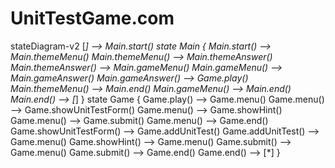 UnitTestGame.com
================

stateDiagram-v2
    [*] --> Main.start()
    state Main {
        Main.start() --> Main.themeMenu()
        Main.themeMenu() --> Main.themeAnswer()
        Main.themeAnswer() --> Main.gameMenu()
        Main.gameMenu() --> Main.gameAnswer()
        Main.gameAnswer() --> Game.play()
        Main.themeMenu() --> Main.end()
        Main.gameMenu() --> Main.end()
        Main.end() --> [*]
    }
    state Game {
        Game.play() --> Game.menu()
        Game.menu() --> Game.showUnitTestForm()
        Game.menu() --> Game.showHint()
        Game.menu() --> Game.submit()
        Game.menu() --> Game.end()
        Game.showUnitTestForm() --> Game.addUnitTest()
        Game.addUnitTest() --> Game.menu()
        Game.showHint() --> Game.menu()
        Game.submit() --> Game.menu()
        Game.submit() --> Game.end()
        Game.end() --> [*]
    }
